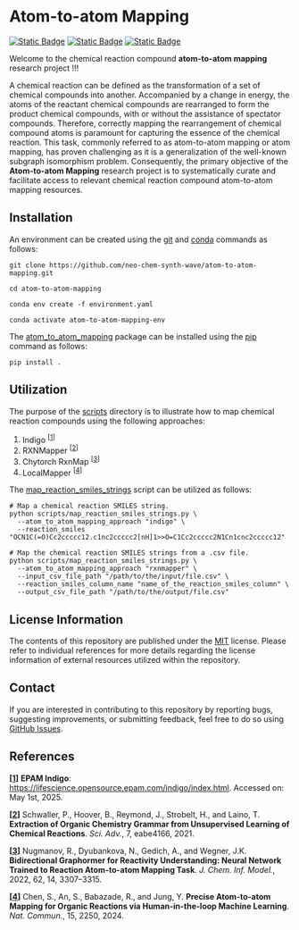 # Atom-to-atom Mapping
[![Static Badge](https://img.shields.io/badge/atom__to__atom__mapping-2025.5.1-%23556DC8?logo=github&style=flat)](https://github.com/neo-chem-synth-wave/atom-to-atom-mapping/releases/tag/2025.5.1)
[![Static Badge](https://img.shields.io/badge/Institute%20of%20Science%20Tokyo-%231C3177?style=flat)](https://www.isct.ac.jp)
[![Static Badge](https://img.shields.io/badge/Elix%2C%20Inc.-%235EB6B3?style=flat)](https://www.elix-inc.com)

Welcome to the chemical reaction compound **atom-to-atom mapping** research project !!!

A chemical reaction can be defined as the transformation of a set of chemical compounds into another. Accompanied by a
change in energy, the atoms of the reactant chemical compounds are rearranged to form the product chemical compounds,
with or without the assistance of spectator compounds. Therefore, correctly mapping the rearrangement of chemical
compound atoms is paramount for capturing the essence of the chemical reaction. This task, commonly referred to as
atom-to-atom mapping or atom mapping, has proven challenging as it is a generalization of the well-known subgraph
isomorphism problem. Consequently, the primary objective of the **Atom-to-atom Mapping** research project is to
systematically curate and facilitate access to relevant chemical reaction compound atom-to-atom mapping resources.


## Installation
An environment can be created using the [git](https://git-scm.com) and [conda](https://conda.io) commands as follows:

```shell
git clone https://github.com/neo-chem-synth-wave/atom-to-atom-mapping.git

cd atom-to-atom-mapping

conda env create -f environment.yaml

conda activate atom-to-atom-mapping-env
```

The [atom_to_atom_mapping](/atom_to_atom_mapping) package can be installed using the [pip](https://pip.pypa.io) command
as follows:

```shell
pip install .
```


## Utilization
The purpose of the [scripts](/scripts) directory is to illustrate how to map chemical reaction compounds using the
following approaches:

1. Indigo <sup>[[1](#references)]</sup>
2. RXNMapper <sup>[[2](#references)]</sup>
3. Chytorch RxnMap <sup>[[3](#references)]</sup>
4. LocalMapper <sup>[[4](#references)]</sup>

The [map_reaction_smiles_strings](/scripts/map_reaction_smiles_strings.py) script can be utilized as follows:

```shell
# Map a chemical reaction SMILES string.
python scripts/map_reaction_smiles_strings.py \
  --atom_to_atom_mapping_approach "indigo" \
  --reaction_smiles "OCN1C(=O)Cc2ccccc12.c1nc2ccccc2[nH]1>>O=C1Cc2ccccc2N1Cn1cnc2ccccc12"
```

```shell
# Map the chemical reaction SMILES strings from a .csv file.
python scripts/map_reaction_smiles_strings.py \
  --atom_to_atom_mapping_approach "rxnmapper" \
  --input_csv_file_path "/path/to/the/input/file.csv" \
  --reaction_smiles_column_name "name_of_the_reaction_smiles_column" \
  --output_csv_file_path "/path/to/the/output/file.csv"
```


## License Information
The contents of this repository are published under the [MIT](/LICENSE) license. Please refer to individual references
for more details regarding the license information of external resources utilized within the repository.


## Contact
If you are interested in contributing to this repository by reporting bugs, suggesting improvements, or submitting
feedback, feel free to do so using [GitHub Issues](https://github.com/neo-chem-synth-wave/atom-to-atom-mapping/issues).


## References
**[[1](https://lifescience.opensource.epam.com/indigo/index.html)]** **EPAM Indigo**:
https://lifescience.opensource.epam.com/indigo/index.html. Accessed on: May 1st, 2025.

**[[2](/references/2021/20210407_schwaller_p_et_al.md)]** Schwaller, P., Hoover, B., Reymond, J., Strobelt, H., and
Laino, T. **Extraction of Organic Chemistry Grammar from Unsupervised Learning of Chemical Reactions**. _Sci. Adv._, 7,
eabe4166, 2021.

**[[3](/references/2022/20220706_nugmanov_r_et_al.md)]** Nugmanov, R., Dyubankova, N., Gedich, A., and Wegner, J.K.
**Bidirectional Graphormer for Reactivity Understanding: Neural Network Trained to Reaction Atom-to-atom Mapping Task**.
_J. Chem. Inf. Model._, 2022, 62, 14, 3307–3315.

**[[4](/references/2024/20240313_chen_s_et_al.md)]** Chen, S., An, S., Babazade, R., and Jung, Y. **Precise Atom-to-atom
Mapping for Organic Reactions via Human-in-the-loop Machine Learning**.  _Nat. Commun._, 15, 2250, 2024.
